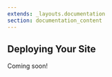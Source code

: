 ```yaml
---
extends: _layouts.documentation
section: documentation_content
---
```


## Deploying Your Site

Coming soon!
